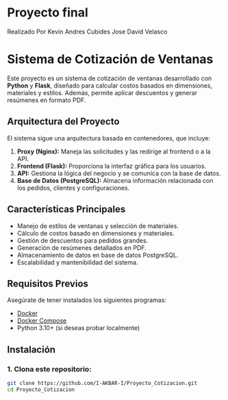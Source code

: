 # Proyecto final 
Realizado Por 
Kevin Andres Cubides
Jose David Velasco
# Sistema de Cotización de Ventanas

Este proyecto es un sistema de cotización de ventanas desarrollado con **Python** y **Flask**, diseñado para calcular costos basados en dimensiones, materiales y estilos. Además, permite aplicar descuentos y generar resúmenes en formato PDF.

## Arquitectura del Proyecto

El sistema sigue una arquitectura basada en contenedores, que incluye:

1. **Proxy (Nginx):** Maneja las solicitudes y las redirige al frontend o a la API.
2. **Frontend (Flask):** Proporciona la interfaz gráfica para los usuarios.
3. **API:** Gestiona la lógica del negocio y se comunica con la base de datos.
4. **Base de Datos (PostgreSQL):** Almacena información relacionada con los pedidos, clientes y configuraciones.

## Características Principales

- Manejo de estilos de ventanas y selección de materiales.
- Cálculo de costos basado en dimensiones y materiales.
- Gestión de descuentos para pedidos grandes.
- Generación de resúmenes detallados en PDF.
- Almacenamiento de datos en base de datos PostgreSQL.
- Escalabilidad y mantenibilidad del sistema.

## Requisitos Previos

Asegúrate de tener instalados los siguientes programas:

- [Docker](https://www.docker.com/)
- [Docker Compose](https://docs.docker.com/compose/)
- Python 3.10+ (si deseas probar localmente)

## Instalación

### 1. Clona este repositorio:

```bash
git clone https://github.com/I-AKBAR-I/Proyecto_Cotizacion.git
cd Proyecto_Cotizacion
